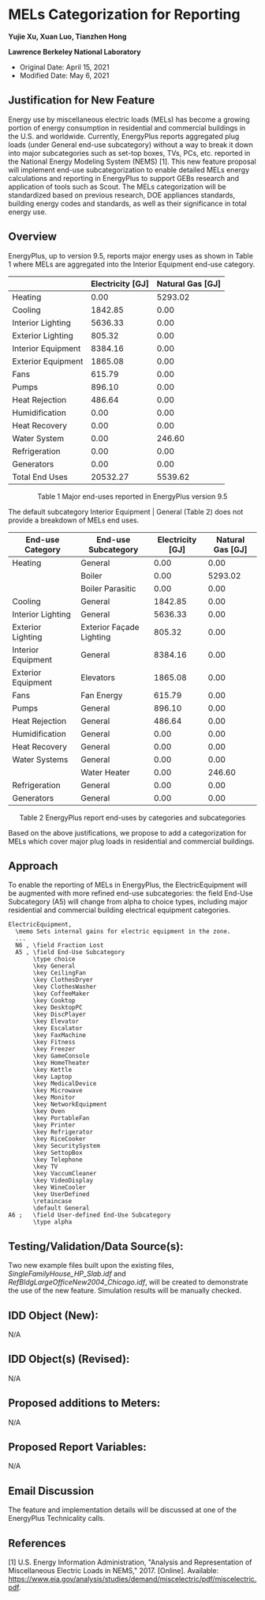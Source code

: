 MELs Categorization for Reporting
================

**Yujie Xu, Xuan Luo, Tianzhen Hong**

**Lawrence Berkeley National Laboratory**

 - Original Date: April 15, 2021
 - Modified Date: May 6, 2021

## Justification for New Feature ##
Energy use by miscellaneous electric loads (MELs) has become a growing portion of energy consumption in residential and commercial buildings in the U.S. and worldwide. Currently,  EnergyPlus reports aggregated plug loads (under General end-use subcategory) without a way to break it down into major subcategories such as set-top boxes, TVs, PCs, etc. reported in the National Energy Modeling System (NEMS) [1]. This new feature proposal will implement end-use subcategorization to enable detailed MELs energy calculations and reporting in EnergyPlus to support GEBs research and application of tools such as Scout. The MELs categorization will be standardized based on previous research, DOE appliances standards, building energy codes and standards, as well as their significance in total energy use.

## Overview ##
EnergyPlus, up to version 9.5, reports major energy uses as shown in Table 1 where MELs are aggregated into the Interior Equipment end-use category.

|                    | Electricity [GJ] | Natural Gas [GJ] |
|--------------------|------------------|------------------|
| Heating            | 0.00             | 5293.02          |
| Cooling            | 1842.85          | 0.00             |
| Interior Lighting  | 5636.33          | 0.00             |
| Exterior Lighting  | 805.32           | 0.00             |
| Interior Equipment | 8384.16          | 0.00             |
| Exterior Equipment | 1865.08          | 0.00             |
| Fans               | 615.79           | 0.00             |
| Pumps              | 896.10           | 0.00             |
| Heat Rejection     | 486.64           | 0.00             |
| Humidification     | 0.00             | 0.00             |
| Heat Recovery      | 0.00             | 0.00             |
| Water System       | 0.00             | 246.60           |
| Refrigeration      | 0.00             | 0.00             |
| Generators         | 0.00             | 0.00             |
| Total End Uses     | 20532.27         | 5539.62          |

<p style="text-align: center;">Table 1 Major end-uses reported in EnergyPlus version 9.5</p>

The default subcategory Interior Equipment | General (Table 2) does not provide a breakdown of MELs end uses.

| End-use Category   | End-use Subcategory      | Electricity [GJ] | Natural Gas [GJ] |
|--------------------|--------------------------|------------------|------------------|
| Heating            | General                  | 0.00             | 0.00             |
|                    | Boiler                   | 0.00             | 5293.02          |
|                    | Boiler Parasitic         | 0.00             | 0.00             |
| Cooling            | General                  | 1842.85          | 0.00             |
| Interior Lighting  | General                  | 5636.33          | 0.00             |
| Exterior Lighting  | Exterior Façade Lighting | 805.32           | 0.00             |
| Interior Equipment | General                  | 8384.16          | 0.00             |
| Exterior Equipment | Elevators                | 1865.08          | 0.00             |
| Fans               | Fan Energy               | 615.79           | 0.00             |
| Pumps              | General                  | 896.10           | 0.00             |
| Heat Rejection     | General                  | 486.64           | 0.00             |
| Humidification     | General                  | 0.00             | 0.00             |
| Heat Recovery      | General                  | 0.00             | 0.00             |
| Water Systems      | General                  | 0.00             | 0.00             |
|                    | Water Heater             | 0.00             | 246.60           |
| Refrigeration      | General                  | 0.00             | 0.00             |
| Generators         | General                  | 0.00             | 0.00             |

<p style="text-align: center;">Table 2 EnergyPlus report end-uses by categories and subcategories</p>

Based on the above justifications, we propose to add a categorization for MELs which cover major plug loads in residential and commercial buildings.

## Approach ##
To enable the reporting of MELs in EnergyPlus, the ElectricEquipment will be augmented with more refined end-use subcategories: the field End-Use Subcategory (A5) will change from alpha to choice types, including major residential and commercial building electrical equipment categories.

```
ElectricEquipment,
  \memo Sets internal gains for electric equipment in the zone.
  ...
  N6 , \field Fraction Lost
  A5 , \field End-Use Subcategory
       \type choice
       \key General
       \key CeilingFan 
       \key ClothesDryer 
       \key ClothesWasher
       \key CoffeeMaker 
       \key Cooktop
       \key DesktopPC
       \key DiscPlayer
       \key Elevator
       \key Escalator
       \key FaxMachine
       \key Fitness 
       \key Freezer
       \key GameConsole
       \key HomeTheater
       \key Kettle
       \key Laptop
       \key MedicalDevice 
       \key Microwave
       \key Monitor
       \key NetworkEquipment
       \key Oven
       \key PortableFan
       \key Printer
       \key Refrigerator
       \key RiceCooker
       \key SecuritySystem 
       \key SettopBox
       \key Telephone
       \key TV
       \key VaccumCleaner
       \key VideoDisplay
       \key WineCooler
       \key UserDefined
       \retaincase
       \default General
A6 ;   \field User-defined End-Use Subcategory
       \type alpha
```

## Testing/Validation/Data Source(s): ##
Two new example files built upon the existing files, *SingleFamilyHouse_HP_Slab.idf* and *RefBldgLargeOfficeNew2004_Chicago.idf*, will be created to demonstrate the use of the new feature. Simulation results will be manually checked.

## IDD Object (New): ##
N/A

## IDD Object(s) (Revised): ##
N/A

## Proposed additions to Meters: ##
N/A

## Proposed Report Variables: ##
N/A

## Email Discussion ##
The feature and implementation details will be discussed at one of the EnergyPlus Technicality calls.

## References ##
[1]	U.S. Energy Information Administration, "Analysis and Representation of Miscellaneous Electric Loads in NEMS," 2017. [Online]. Available: https://www.eia.gov/analysis/studies/demand/miscelectric/pdf/miscelectric.pdf.
